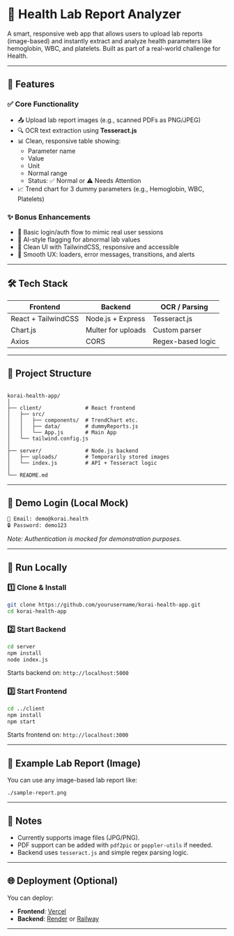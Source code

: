 # 🧪 Health Lab Report Analyzer

A smart, responsive web app that allows users to upload lab reports (image-based) and instantly extract and analyze health parameters like hemoglobin, WBC, and platelets. Built as part of a real-world challenge for Health.

---

## 🚀 Features

### ✅ Core Functionality
- 📤 Upload lab report images (e.g., scanned PDFs as PNG/JPEG)
- 🔍 OCR text extraction using **Tesseract.js**
- 📊 Clean, responsive table showing:
  - Parameter name
  - Value
  - Unit
  - Normal range
  - Status: ✅ Normal or ⚠️ Needs Attention
- 📈 Trend chart for 3 dummy parameters (e.g., Hemoglobin, WBC, Platelets)

### ✨ Bonus Enhancements
- 🔐 Basic login/auth flow to mimic real user sessions
- 🧠 AI-style flagging for abnormal lab values
- 💅 Clean UI with TailwindCSS, responsive and accessible
- 🧘 Smooth UX: loaders, error messages, transitions, and alerts

---

## 🛠️ Tech Stack

| Frontend            | Backend              | OCR / Parsing     |
|---------------------|----------------------|-------------------|
| React + TailwindCSS | Node.js + Express    | Tesseract.js      |
| Chart.js            | Multer for uploads   | Custom parser     |
| Axios               | CORS                 | Regex-based logic |

---

## 📂 Project Structure

```

korai-health-app/
│
├── client/              # React frontend
│   ├── src/
│   │   ├── components/  # TrendChart etc.
│   │   ├── data/        # dummyReports.js
│   │   └── App.js       # Main App
│   └── tailwind.config.js
│
├── server/              # Node.js backend
│   ├── uploads/         # Temporarily stored images
│   └── index.js         # API + Tesseract logic
│
└── README.md

````

---

## 🔐 Demo Login (Local Mock)

```bash
👤 Email: demo@korai.health
🔒 Password: demo123
````

*Note: Authentication is mocked for demonstration purposes.*

---

## 🧪 Run Locally

### 1️⃣ Clone & Install

```bash
git clone https://github.com/yourusername/korai-health-app.git
cd korai-health-app
```

### 2️⃣ Start Backend

```bash
cd server
npm install
node index.js
```

Starts backend on: `http://localhost:5000`

### 3️⃣ Start Frontend

```bash
cd ../client
npm install
npm start
```

Starts frontend on: `http://localhost:3000`

---

## 🌟 Example Lab Report (Image)

You can use any image-based lab report like:

```
./sample-report.png
```

---

## 📌 Notes

* Currently supports image files (JPG/PNG).
* PDF support can be added with `pdf2pic` or `poppler-utils` if needed.
* Backend uses `tesseract.js` and simple regex parsing logic.

---

## 🌐 Deployment (Optional)

You can deploy:

* **Frontend**: [Vercel](https://vercel.com)
* **Backend**: [Render](https://render.com) or [Railway](https://railway.app)

---

